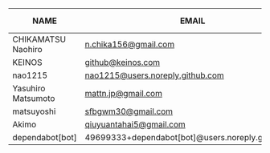 |        NAME        |                       EMAIL                       | +(APPEND) | -(DELETE) |
|--------------------|---------------------------------------------------|-----------|-----------|
| CHIKAMATSU Naohiro | n.chika156@gmail.com                              |      7810 |      1856 |
| KEINOS             | github@keinos.com                                 |       973 |        37 |
| nao1215            | nao1215@users.noreply.github.com                  |        22 |        13 |
| Yasuhiro Matsumoto | mattn.jp@gmail.com                                |        19 |        32 |
| matsuyoshi         | sfbgwm30@gmail.com                                |         5 |         6 |
| Akimo              | qiuyuantahai5@gmail.com                           |         1 |         1 |
| dependabot[bot]    | 49699333+dependabot[bot]@users.noreply.github.com |         0 |         0 |
